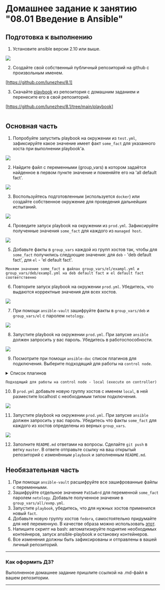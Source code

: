 # Домашнее задание к занятию "08.01 Введение в Ansible"

## Подготовка к выполнению
1. Установите ansible версии 2.10 или выше.

![](8.1_0.1.jpg)

2. Создайте свой собственный публичный репозиторий на github с произвольным именем.

[https://github.com/lunezhev/8.1]


3. Скачайте [playbook](./playbook/) из репозитория с домашним заданием и перенесите его в свой репозиторий.

[https://github.com/lunezhev/8.1/tree/main/playbook]

```

```

## Основная часть
1. Попробуйте запустить playbook на окружении из `test.yml`, зафиксируйте какое значение имеет факт `some_fact` для указанного хоста при выполнении playbook'a.

![](8.1_1.1.jpg)

2. Найдите файл с переменными (group_vars) в котором задаётся найденное в первом пункте значение и поменяйте его на 'all default fact'.

![](8.1_2.1.jpg)

3. Воспользуйтесь подготовленным (используется `docker`) или создайте собственное окружение для проведения дальнейших испытаний.

![](8.1_3.1.jpg)

4. Проведите запуск playbook на окружении из `prod.yml`. Зафиксируйте полученные значения `some_fact` для каждого из `managed host`.

![](8.1_4.1.jpg)

5. Добавьте факты в `group_vars` каждой из групп хостов так, чтобы для `some_fact` получились следующие значения: для `deb` - 'deb default fact', для `el` - 'el default fact'.

```
Меняем значение some_fact в файлах group_vars/el/exampl.yml и group_vars/deb/exampl.yml на deb default fact и el default fact соответственно
```

6.  Повторите запуск playbook на окружении `prod.yml`. Убедитесь, что выдаются корректные значения для всех хостов.

![](8.1_6.1.jpg)

7. При помощи `ansible-vault` зашифруйте факты в `group_vars/deb` и `group_vars/el` с паролем `netology`.

![](8.1_7.1.jpg)

8. Запустите playbook на окружении `prod.yml`. При запуске `ansible` должен запросить у вас пароль. Убедитесь в работоспособности.

![](8.1_8.1.jpg)

9. Посмотрите при помощи `ansible-doc` список плагинов для подключения. Выберите подходящий для работы на `control node`.

<details>
<summary>Список плагинов</summary>

```

ad@k8s:~/8.1/8.1/playbook$ ansible-doc -t connection -l
ansible.netcommon.grpc         Provides a persistent connection using the gRPC protocol                                                                                              
ansible.netcommon.httpapi      Use httpapi to run command on network appliances                                                                                                      
ansible.netcommon.libssh       Run tasks using libssh for ssh connection                                                                                                             
ansible.netcommon.napalm       Provides persistent connection using NAPALM                                                                                                           
ansible.netcommon.netconf      Provides a persistent connection using the netconf protocol                                                                                           
ansible.netcommon.network_cli  Use network_cli to run command on network appliances                                                                                                  
ansible.netcommon.persistent   Use a persistent unix socket for connection                                                                                                           
community.aws.aws_ssm          execute via AWS Systems Manager                                                                                                                       
community.docker.docker        Run tasks in docker containers                                                                                                                        
community.docker.docker_api    Run tasks in docker containers                                                                                                                        
community.docker.nsenter       execute on host running controller container                                                                                                          
community.general.chroot       Interact with local chroot                                                                                                                            
community.general.funcd        Use funcd to connect to target                                                                                                                        
community.general.iocage       Run tasks in iocage jails                                                                                                                             
community.general.jail         Run tasks in jails                                                                                                                                    
community.general.lxc          Run tasks in lxc containers via lxc python library                                                                                                    
community.general.lxd          Run tasks in lxc containers via lxc CLI                                                                                                               
community.general.qubes        Interact with an existing QubesOS AppVM                                                                                                               
community.general.saltstack    Allow ansible to piggyback on salt minions                                                                                                            
community.general.zone         Run tasks in a zone instance                                                                                                                          
community.libvirt.libvirt_lxc  Run tasks in lxc containers via libvirt                                                                                                               
community.libvirt.libvirt_qemu Run tasks on libvirt/qemu virtual machines                                                                                                            
community.okd.oc               Execute tasks in pods running on OpenShift                                                                                                            
community.vmware.vmware_tools  Execute tasks inside a VM via VMware Tools                                                                                                            
community.zabbix.httpapi       Use httpapi to run command on network appliances                                                                                                      
containers.podman.buildah      Interact with an existing buildah container                                                                                                           
containers.podman.podman       Interact with an existing podman container                                                                                                            
kubernetes.core.kubectl        Execute tasks in pods running on Kubernetes                                                                                                           
local                          execute on controller                                                                                                                                 
paramiko_ssh                   Run tasks via python ssh (paramiko)                                                                                                                   
psrp                           Run tasks over Microsoft PowerShell Remoting Protocol                                                                                                 
ssh                            connect via SSH client binary                                                                                                                         
winrm                          Run tasks over Microsoft's WinRM 
```

</details>

```
Подходящий для работы на control node - local (execute on controller)
```

10. В `prod.yml` добавьте новую группу хостов с именем  `local`, в ней разместите localhost с необходимым типом подключения.

![](8.1_10.1.jpg)

11. Запустите playbook на окружении `prod.yml`. При запуске `ansible` должен запросить у вас пароль. Убедитесь что факты `some_fact` для каждого из хостов определены из верных `group_vars`.

![](8.1_11.1.jpg)

12. Заполните `README.md` ответами на вопросы. Сделайте `git push` в ветку `master`. В ответе отправьте ссылку на ваш открытый репозиторий с изменённым `playbook` и заполненным `README.md`.

## Необязательная часть

1. При помощи `ansible-vault` расшифруйте все зашифрованные файлы с переменными.
2. Зашифруйте отдельное значение `PaSSw0rd` для переменной `some_fact` паролем `netology`. Добавьте полученное значение в `group_vars/all/exmp.yml`.
3. Запустите `playbook`, убедитесь, что для нужных хостов применился новый `fact`.
4. Добавьте новую группу хостов `fedora`, самостоятельно придумайте для неё переменную. В качестве образа можно использовать [этот](https://hub.docker.com/r/pycontribs/fedora).
5. Напишите скрипт на bash: автоматизируйте поднятие необходимых контейнеров, запуск ansible-playbook и остановку контейнеров.
6. Все изменения должны быть зафиксированы и отправлены в вашей личный репозиторий.

---

### Как оформить ДЗ?

Выполненное домашнее задание пришлите ссылкой на .md-файл в вашем репозитории.

---

